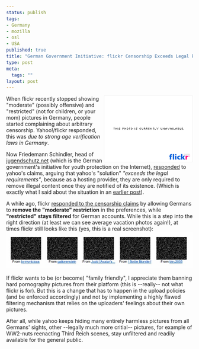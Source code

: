 ```yaml
--- 
status: publish
tags: 
- Germany
- mozilla
- osl
- USA
published: true
title: "German Government Initiative: flickr Censorship Exceeds Legal Requirements"
type: post
meta: 
  tags: ""
layout: post
---
```

<img src='/media/wp/2007/06/flickr-unavailable.gif' alt='Flickr: Unavailable' class="alignright" align="right" />When flickr recently stopped showing "moderate" (possibly offensive) and "restricted" (not for children, or your mom) pictures in Germany, people started complaining about arbitrary censorship. Yahoo!/flickr responded, this was <em>due to strong age verification laws in Germany</em>.

Now Friedemann Schindler, head of <a href="http://www.jugendschutz.net/index.html">jugendschutz.net</a> (which is the German government's initiative for youth protection on the Internet), <a href="http://www.heise.de/newsticker/meldung/91468">responded</a> to yahoo's claims, arguing that yahoo's "solution" <em>"exceeds the legal requirements"</em>, because as a hosting provider, they are only required to remove illegal content once they are notified of its existence. (Which is exactly what I said about the situation in an <a href="http://fredericiana.com/2007/06/15/on-flickr-censorship-in-germany/">earlier post</a>).

A while ago, flickr <a href="http://www.flickr.com/help/forum/en-us/43626/">responded to the censorship claims</a> by allowing Germans to <strong>remove the "moderate" restriction</strong> in the preferences, while <strong>"restricted" stays filtered</strong> for German accounts. While this is a step into the right direction (at least we can see average vacation photos again!), at times flickr still looks like this (yes, this is a real screenshot):
<img src='/media/wp/2007/06/flickr-filtered.jpg' alt='Grayed out pictures on flickr' />

If flickr wants to be (or become) "family friendly", I appreciate them banning hard pornography pictures from their platform (this is --really-- not what flickr is for). But this is a change that has to happen in the upload policies (and be enforced accordingly) and not by implementing a highly flawed filtering mechanism that relies on the uploaders' feelings about their own pictures.

After all, while yahoo keeps hiding many entirely harmless pictures from all Germans' sights, other --legally much more critial-- pictures, for example of WW2-nuts reenacting Third Reich scenes, stay unfiltered and readily available for the general public.

